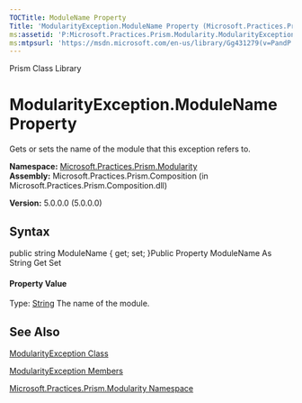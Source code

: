 ```yaml
---
TOCTitle: ModuleName Property
Title: 'ModularityException.ModuleName Property (Microsoft.Practices.Prism.Modularity)'
ms:assetid: 'P:Microsoft.Practices.Prism.Modularity.ModularityException.ModuleName'
ms:mtpsurl: 'https://msdn.microsoft.com/en-us/library/Gg431279(v=PandP.50)'
---
```


Prism Class Library

ModularityException.ModuleName Property
===========================================

Gets or sets the name of the module that this exception refers to.

**Namespace:** [Microsoft.Practices.Prism.Modularity](https://msdn.microsoft.com/n:microsoft.practices.prism.modularity)
**Assembly:** Microsoft.Practices.Prism.Composition (in Microsoft.Practices.Prism.Composition.dll)

**Version:** 5.0.0.0 (5.0.0.0)

## Syntax


<span id="syntaxToggle"></span>public string ModuleName { get; set; }Public Property ModuleName As String Get Set
#### Property Value

Type: [String](http://msdn2.microsoft.com/en-us/library/s1wwdcbf)
The name of the module.

See Also
--------


[ModularityException Class](https://msdn.microsoft.com/t:microsoft.practices.prism.modularity.modularityexception)

[ModularityException Members](https://msdn.microsoft.com/allmembers.t:microsoft.practices.prism.modularity.modularityexception)

[Microsoft.Practices.Prism.Modularity Namespace](https://msdn.microsoft.com/n:microsoft.practices.prism.modularity)
